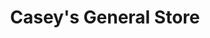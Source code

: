 ---
title: "Casey's General Store"
url: /fargo/caseys-general-store-university-drive-south/
shop: convenience
---
